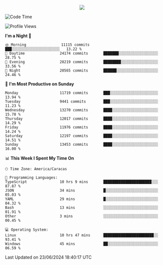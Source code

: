 <p align="center">
  <a href="http://www.github.com/thevacs">
    <img src="https://github-readme-streak-stats.herokuapp.com/?user=thevacs&stroke=ffffff&background=1c1917&ring=0891b2&fire=0891b2&currStreakNum=ffffff&currStreakLabel=0891b2&sideNums=ffffff&sideLabels=ffffff&dates=ffffff&hide_border=true" />
  </a>
</p>

<!--START_SECTION:waka-->
![Code Time](http://img.shields.io/badge/Code%20Time-2%2C553%20hrs%2026%20mins-blue)

![Profile Views](http://img.shields.io/badge/Profile%20Views-0-blue)

**I'm a Night 🦉** 

```text
🌞 Morning                11115 commits       ███░░░░░░░░░░░░░░░░░░░░░░   13.22 % 
🌆 Daytime                24174 commits       ███████░░░░░░░░░░░░░░░░░░   28.75 % 
🌃 Evening                28219 commits       ████████░░░░░░░░░░░░░░░░░   33.56 % 
🌙 Night                  20565 commits       ██████░░░░░░░░░░░░░░░░░░░   24.46 % 
```
📅 **I'm Most Productive on Sunday** 

```text
Monday                   11719 commits       ███░░░░░░░░░░░░░░░░░░░░░░   13.94 % 
Tuesday                  9441 commits        ███░░░░░░░░░░░░░░░░░░░░░░   11.23 % 
Wednesday                13270 commits       ████░░░░░░░░░░░░░░░░░░░░░   15.78 % 
Thursday                 12017 commits       ████░░░░░░░░░░░░░░░░░░░░░   14.29 % 
Friday                   11976 commits       ████░░░░░░░░░░░░░░░░░░░░░   14.24 % 
Saturday                 12197 commits       ████░░░░░░░░░░░░░░░░░░░░░   14.51 % 
Sunday                   13453 commits       ████░░░░░░░░░░░░░░░░░░░░░   16.00 % 
```


📊 **This Week I Spent My Time On** 

```text
🕑︎ Time Zone: America/Caracas

💬 Programming Languages: 
TypeScript               10 hrs 9 mins       ██████████████████████░░░   87.87 % 
JSON                     34 mins             █░░░░░░░░░░░░░░░░░░░░░░░░   05.03 % 
YAML                     29 mins             █░░░░░░░░░░░░░░░░░░░░░░░░   04.32 % 
Bash                     13 mins             ░░░░░░░░░░░░░░░░░░░░░░░░░   01.91 % 
Other                    3 mins              ░░░░░░░░░░░░░░░░░░░░░░░░░   00.45 % 

💻 Operating System: 
Linux                    10 hrs 47 mins      ███████████████████████░░   93.41 % 
Windows                  45 mins             ██░░░░░░░░░░░░░░░░░░░░░░░   06.59 % 
```


 Last Updated on 23/06/2024 18:40:17 UTC
<!--END_SECTION:waka-->
